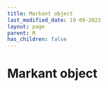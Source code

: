 ```yaml
---
title: Markant object
last_modified_date: 19-09-2023
layout: page
parent: M
has_children: false
---
```


Markant object
==============

